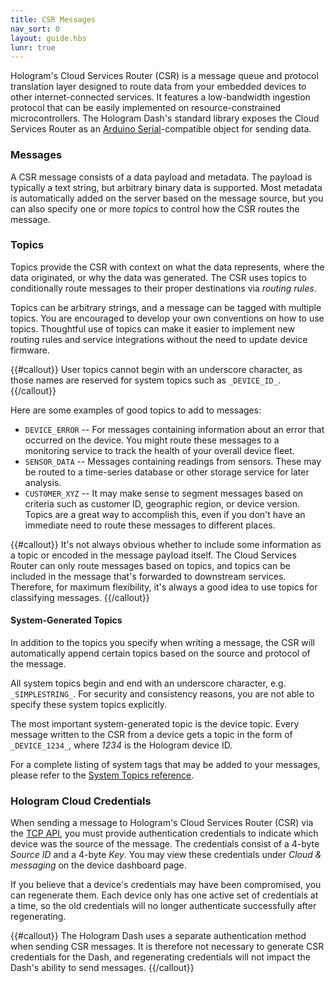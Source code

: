 ```yaml
---
title: CSR Messages
nav_sort: 0
layout: guide.hbs
lunr: true
---
```


Hologram's Cloud Services Router (CSR) is a message queue and protocol translation 
layer designed to route data from your embedded devices to other 
internet-connected services. It features a low-bandwidth ingestion 
protocol that can be easily implemented on resource-constrained microcontrollers.
The Hologram Dash's standard library exposes the Cloud Services Router as an
[Arduino Serial](https://www.arduino.cc/en/Reference/Serial)-compatible 
object for sending data.

### Messages

A CSR message consists of a data payload and metadata. The payload is typically
a text string, but arbitrary binary data is supported. Most metadata is
automatically added on the server based on the message source, but
you can also specify one or more *topics* to control how the CSR routes
the message.

### Topics

Topics provide the CSR with context on what the data represents, where the data
originated, or why the data was generated. The CSR uses topics to
conditionally route messages to their proper destinations via *routing rules*.

Topics can be arbitrary strings, and a message can be tagged with multiple topics.
You are encouraged to develop your own
conventions on how to use topics. Thoughtful use of topics can make it easier
to implement new routing rules and service integrations without the need to 
update device firmware.

{{#callout}}
User topics cannot begin with an underscore character,
as those names are reserved for system topics such as `_DEVICE_ID_`.
{{/callout}}

Here are some examples of good topics to add to messages:

* `DEVICE_ERROR` -- For messages containing information about an error 
that occurred on the device. You might route these messages to a
monitoring service to track the health of your overall device fleet.
* `SENSOR_DATA` -- Messages containing readings from sensors. These
may be routed to a time-series database or other storage service for
later analysis.
* `CUSTOMER_XYZ` -- It may make sense to segment messages based on criteria
such as customer ID, geographic region, or device version. Topics are a great
way to accomplish this, even if you don't have an immediate need to route
these messages to different places.

{{#callout}}
It's not always obvious whether to include some information as 
a topic or encoded in the message payload itself. The Cloud Services Router
can only route messages based on topics, and topics can be included in 
the message that's forwarded to downstream services. Therefore, for
maximum flexibility, it's always a good idea to use topics for classifying
messages.
{{/callout}}

#### System-Generated Topics

In addition to the topics you specify when writing a message, the CSR
will automatically append certain topics based on the source and protocol
of the message. 

All system topics begin and end with an underscore character,
e.g. `_SIMPLESTRING_`. For security and consistency reasons, you are not
able to specify these system topics explicitly.

The most important system-generated topic is the device topic. Every message
written to the CSR from a device gets a topic in the form of `_DEVICE_1234_`,
where *1234* is the Hologram device ID.

For a complete listing of system tags that may be added to your messages, 
please refer
to the [System Topics reference](/docs/reference/cloud/csr/#system-topics).

### Hologram Cloud Credentials

When sending a message to Hologram's Cloud Services Router (CSR) via the [TCP
API](/docs/reference/cloud/embedded/), you must provide authentication
credentials to indicate which device was the source of the message. The
credentials consist of a 4-byte *Source ID* and a 4-byte *Key*. You may view
these credentials under *Cloud & messaging* on the device dashboard page. 

If you believe that a device's credentials may have been compromised, you can
regenerate them. Each device only has one active set of credentials at a time,
so the old credentials will no longer authenticate successfully after
regenerating.

{{#callout}}
The Hologram Dash uses a separate authentication method when sending CSR
messages. It is therefore not necessary to generate CSR credentials for the
Dash, and regenerating credentials will not impact the Dash's ability to send
messages.
{{/callout}}
